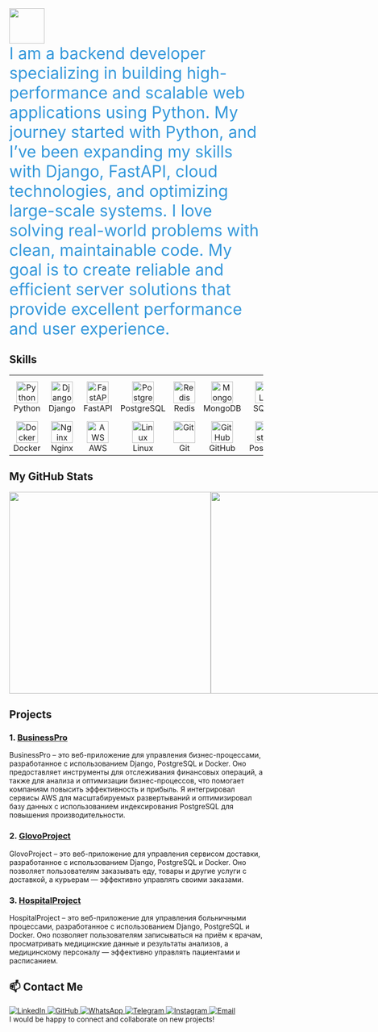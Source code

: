 <a href="https://github.com/SalahidinAI">
  <img height="70" src="https://readme-typing-svg.herokuapp.com?lines=It+is+Salahidin;I+am+Backend+Developer+and+ML+engineer&duration=3000&speed=20&colors=FFE15D,FF5733,33FF57,3357FF,FF33A6"/>
</a>

<div style="font-size: 2rem; color: #3498db; animation: fadeIn 2s ease-out;">
  I am a backend developer specializing in building high-performance and scalable web applications using Python. My journey started with Python, and I’ve been expanding my skills with Django, FastAPI, cloud technologies, and optimizing large-scale systems. I love solving real-world problems with clean, maintainable code. My goal is to create reliable and efficient server solutions that provide excellent performance and user experience.
</div>

## Skills

<p align="center">
<table align="center" cellspacing="10" cellpadding="5" style="table-layout: fixed; width: 100%; max-width: 900px; text-align: center;">
  <tr>
    <td width="80">
      <img src="https://skillicons.dev/icons?i=python" width="43" height="43" alt="Python" /><br>Python
    </td>
    <td width="80">
      <img src="https://skillicons.dev/icons?i=django" width="43" height="43" alt="Django" /><br>Django
    </td>
    <td width="80">
      <img src="https://skillicons.dev/icons?i=fastapi" width="43" height="43" alt="FastAPI" /><br>FastAPI
    </td>
    <td width="80">
      <img src="https://skillicons.dev/icons?i=postgresql" width="43" height="43" alt="PostgreSQL" /><br>PostgreSQL
    </td>
    <td width="80">
      <img src="https://skillicons.dev/icons?i=redis" width="43" height="43" alt="Redis" /><br>Redis
    </td>
    <td width="80">
      <img src="https://skillicons.dev/icons?i=mongodb" width="43" height="43" alt="MongoDB" /><br>MongoDB
    </td>
    <td width="80">
      <img src="https://skillicons.dev/icons?i=sqlite" width="43" height="43" alt="SQLite" /><br>SQLite
    </td>
    <td width="80">
      <img src="https://skillicons.dev/icons?i=scikitlearn" width="43" height="43" alt="scikit-learn" /><br>scikit-learn
    </td>
  </tr>
  <tr>
    <td width="80">
      <img src="https://skillicons.dev/icons?i=docker" width="43" height="43" alt="Docker" /><br>Docker
    </td>
    <td width="80">
      <img src="https://skillicons.dev/icons?i=nginx" width="43" height="43" alt="Nginx" /><br>Nginx
    </td>
    <td width="80">
      <img src="https://skillicons.dev/icons?i=aws" width="43" height="43" alt="AWS" /><br>AWS
    </td>
    <td width="80">
      <img src="https://skillicons.dev/icons?i=linux" width="43" height="43" alt="Linux" /><br>Linux
    </td>
    <td width="80">
      <img src="https://skillicons.dev/icons?i=git" width="43" height="43" alt="Git" /><br>Git
    </td>
    <td width="80">
      <img src="https://skillicons.dev/icons?i=github" width="43" height="43" alt="GitHub" /><br>GitHub
    </td>
    <td width="80">
      <img src="https://skillicons.dev/icons?i=postman" width="43" height="43" alt="Postman" /><br>Postman
    </td>
    <td width="80">
      <img src="https://skillicons.dev/icons?i=graphql" width="43" height="43" alt="GraphQL" /><br>GraphQL
    </td>
  </tr>
</table>
</p>

## My GitHub Stats

<div style="display: flex">
  <img width=400 src='https://github-readme-stats.vercel.app/api?username=SalahidinAI&theme=vue-dark&show_icons=true&hide_border=true&count_private=true' />
  <img width=400 src='https://github-readme-streak-stats.herokuapp.com/?user=SalahidinAI&theme=vue-dark&hide_border=true' />
  <img width=400 src='https://github-readme-stats.vercel.app/api/top-langs/?username=SalahidinAI&theme=vue-dark&show_icons=true&hide_border=true&layout=compact' />
</div>

## Projects

### 1. [BusinessPro](https://github.com/SalahidinAI/BusinessPro)

<div>
  BusinessPro – это веб-приложение для управления бизнес-процессами, разработанное с использованием Django, PostgreSQL и Docker. Оно предоставляет инструменты для отслеживания финансовых операций, а также для анализа и оптимизации бизнес-процессов, что помогает компаниям повысить эффективность и прибыль. Я интегрировал сервисы AWS для масштабируемых развертываний и оптимизировал базу данных с использованием индексирования PostgreSQL для повышения производительности.
</div>

### 2. [GlovoProject](https://github.com/SalahidinAI/GlovoProject)

<div>
  GlovoProject – это веб-приложение для управления сервисом доставки, разработанное с использованием Django, PostgreSQL и Docker. Оно позволяет пользователям заказывать еду, товары и другие услуги с доставкой, а курьерам — эффективно управлять своими заказами.
</div>

### 3. [HospitalProject](https://github.com/SalahidinAI/HospitalProject)

<div>
  HospitalProject – это веб-приложение для управления больничными процессами, разработанное с использованием Django, PostgreSQL и Docker. Оно позволяет пользователям записываться на приём к врачам, просматривать медицинские данные и результаты анализов, а медицинскому персоналу — эффективно управлять пациентами и расписанием.
</div>

## 📫 Contact Me

<div>
  <a href="https://www.linkedin.com/in/salakhidin-zulpukarov-a36478337/" target="_blank">
    <img src="https://img.shields.io/badge/LinkedIn-профиль-blue?style=for-the-badge&logo=linkedin" alt="LinkedIn">
  </a>
  <a href="https://github.com/SalahidinAI/" target="_blank">
    <img src="https://img.shields.io/badge/GitHub-SalahidinAI-black?style=for-the-badge&logo=github" alt="GitHub">
  </a>
  <a href="https://wa.me/+996990333571" target="_blank">
    <img src="https://img.shields.io/badge/WhatsApp-Contact-green?style=for-the-badge&logo=whatsapp" alt="WhatsApp">
  </a>
  <a href="https://t.me/Salahidinz" target="_blank">
    <img src="https://img.shields.io/badge/Telegram-Contact-blue?style=for-the-badge&logo=telegram" alt="Telegram">
  </a>
  <a href="https://www.instagram.com/_salahidin1_/" target="_blank">
    <img src="https://img.shields.io/badge/Instagram-Profile-pink?style=for-the-badge&logo=instagram" alt="Instagram">
  </a>
  <a href="mailto:zulpukarovz555@gmail.com">
    <img src="https://img.shields.io/badge/Email-Contact-red?style=for-the-badge&logo=gmail" alt="Email">
  </a>
</div>

<div>
  I would be happy to connect and collaborate on new projects!
</div>
